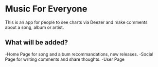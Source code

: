 # Music For Everyone

This is an app for people to see charts via Deezer and make comments about a song, album or artist.

## What will be added?
-Home Page for song and album recommandations, new releases.
-Social Page for writing comments and share thoughts.
-User Page
